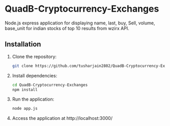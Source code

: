 # QuadB-Cryptocurrency-Exchanges
Node.js express application for displaying name, last, buy, Sell, volume, base_unit for indian stocks of top 10 results from wzirx API. 

## Installation

1. Clone the repository:

   ```bash
   git clone https://github.com/tusharjain2802/QuadB-Cryptocurrency-Exchanges.git

2. Install dependencies:

   ```bash
   cd QuadB-Cryptocurrency-Exchanges
   npm install

3. Run the application:

   ```bash
   node app.js

4. Access the application at http://localhost:3000/
